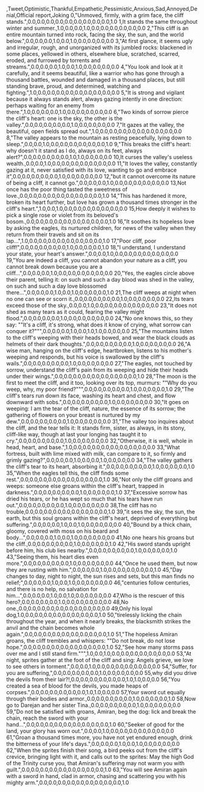 ,Tweet,Optimistic,Thankful,Empathetic,Pessimistic,Anxious,Sad,Annoyed,Denial,Official report,Joking
0,"Unmoved, firmly, with a grim face, the cliff stands.",0.0,0.0,0.0,0.0,0.0,0.0,0.0,0.0,0.0,1.0
1,It stands the same throughout winter and summer.,1.0,0.0,0.0,1.0,0.0,0.0,0.0,0.0,0.0,0.0
2,"This cliff is an entire mountain turned into rock, facing the sky, the sun, and the world below.",0.0,0.0,0.0,1.0,0.0,1.0,0.0,0.0,0.0,0.0
3,"At first glance, it seems ugly and irregular, rough, and unorganized with its jumbled rocks: blackened in some places, yellowed in others, elsewhere blue, scratched, scarred, eroded, and furrowed by torrents and streams.",0.0,0.0,0.0,1.0,0.0,1.0,0.0,0.0,0.0,0.0
4,"You look and look at it carefully, and it seems beautiful, like a warrior who has gone through a thousand battles, wounded and damaged in a thousand places, but still standing brave, proud, and determined, watching and fighting.",1.0,0.0,0.0,0.0,0.0,0.0,0.0,0.0,0.0,0.0
5,"It is strong and vigilant because it always stands alert, always gazing intently in one direction: perhaps waiting for an enemy from there.",1.0,0.0,0.0,0.0,1.0,0.0,0.0,0.0,0.0,0.0
6,"Two kinds of sorrow pierce the cliff's heart: one is the sky, the other is the valley.",0.0,0.0,0.0,0.0,0.0,1.0,0.0,0.0,0.0,0.0
7,"It gazes at the valley, the beautiful, open fields spread out.",1.0,0.0,0.0,0.0,0.0,0.0,0.0,0.0,0.0,0.0
8,"The valley appears to the mountain as resting peacefully, lying down to sleep.",0.0,0.0,1.0,0.0,0.0,0.0,0.0,0.0,0.0,1.0
9,"This breaks the cliff's heart: why doesn't it stand as I do, always on its feet, always alert?",0.0,0.0,0.0,0.0,0.0,1.0,1.0,0.0,0.0,0.0
10,It curses the valley's useless wealth.,0.0,0.0,1.0,0.0,0.0,0.0,0.0,0.0,0.0,0.0
11,"It loves the valley, constantly gazing at it, never satisfied with its love, wanting to go and embrace it",0.0,0.0,0.0,0.0,0.0,1.0,0.0,0.0,0.0,0.0
12,"but it cannot overcome its nature of being a cliff, it cannot go.",0.0,0.0,0.0,1.0,0.0,0.0,0.0,0.0,0.0,0.0
13,Not once has the poor thing tasted the sweetness of love.,0.0,0.0,0.0,0.0,0.0,0.0,0.0,0.0,0.0,1.0
14,"This has hardened it more, broken its heart further, but love has grown a thousand times stronger in the cliff's heart.",1.0,0.0,1.0,0.0,0.0,0.0,0.0,0.0,0.0,0.0
15,How deeply it wishes to pick a single rose or violet from its beloved's bosom.,0.0,0.0,0.0,0.0,0.0,0.0,0.0,0.0,0.0,1.0
16,"It soothes its hopeless love by asking the eagles, its nurtured children, for news of the valley when they return from their travels and sit on its lap...",1.0,0.0,0.0,0.0,0.0,0.0,0.0,0.0,0.0,1.0
17,"Poor cliff, poor cliff!",0.0,0.0,0.0,0.0,0.0,1.0,0.0,0.0,0.0,1.0
18,"I understand, I understand your state, your heart's answer.",0.0,0.0,1.0,0.0,0.0,0.0,0.0,0.0,0.0,0.0
19,"You are indeed a cliff, you cannot abandon your nature as a cliff, you cannot break down because you are a cliff...",0.0,0.0,0.0,1.0,0.0,0.0,0.0,0.0,0.0,0.0
20,"Yes, the eagles circle above their parent, telling it: on such and such a day blood was shed in the valley, on such and such a day love blossomed there...",0.0,0.0,0.0,1.0,0.0,1.0,0.0,0.0,0.0,1.0
21,The cliff weeps at night when no one can see or scorn it.,0.0,0.0,0.0,0.0,0.0,1.0,0.0,0.0,0.0,0.0
22,Its tears exceed those of the sky.,0.0,0.0,1.0,0.0,0.0,0.0,0.0,0.0,0.0,0.0
23,"It does not shed as many tears as it could, fearing the valley might flood.",0.0,0.0,0.0,0.0,1.0,0.0,0.0,0.0,0.0,0.0
24,"No one knows this, so they say: ""It's a cliff, it's strong, what does it know of crying, what sorrow can conquer it?""",0.0,0.0,0.0,1.0,0.0,1.0,1.0,0.0,0.0,0.0
25,"The mountains listen to the cliff's weeping with their heads bowed, and wear the black clouds as helmets of their dark thoughts.",0.0,0.0,0.0,0.0,0.0,1.0,0.0,0.0,0.0,0.0
26,"A wise man, hanging on the cliff's edge, heartbroken, listens to his mother's weeping and responds, but his voice is swallowed by the cliff's wails.",0.0,0.0,0.0,0.0,0.0,1.0,0.0,0.0,0.0,0.0
27,"The eagles, not touched by sorrow, understand the cliff's pain from its weeping and hide their heads under their wings.",0.0,0.0,0.0,0.0,0.0,0.0,0.0,0.0,0.0,1.0
28,"The moon is the first to meet the cliff, and it too, looking over its top, murmurs: ""Why do you weep, why, my poor friend?""",0.0,0.0,0.0,0.0,0.0,1.0,0.0,0.0,0.0,1.0
29,"The cliff's tears run down its face, washing its heart and chest, and flow downward with sobs.",0.0,0.0,0.0,0.0,0.0,1.0,0.0,0.0,0.0,0.0
30,"It goes on weeping: I am the tear of the cliff, nature, the essence of its sorrow; the gathering of flowers on your breast is nurtured by my dew.",0.0,0.0,0.0,0.0,0.0,1.0,0.0,0.0,0.0,0.0
31,"The valley too inquires about the cliff, and the tear tells it: It stands firm, sister, as always, in its stony, cliff-like way, though at last your longing has taught it to cry.",0.0,0.0,0.0,0.0,0.0,1.0,0.0,0.0,0.0,0.0
32,"Otherwise, it is well, whole in head, heart, and base.",1.0,0.0,0.0,0.0,0.0,0.0,0.0,0.0,0.0,0.0
33,"What fortress, built with lime mixed with milk, can compare to it, so firmly and grimly gazing?",0.0,0.0,0.0,1.0,0.0,0.0,1.0,0.0,0.0,0.0
34,"The valley gathers the cliff's tear to its heart, absorbing it.",0.0,0.0,0.0,0.0,0.0,1.0,0.0,0.0,0.0,1.0
35,"When the eagles tell this, the cliff finds some rest.",0.0,0.0,0.0,0.0,0.0,0.0,0.0,0.0,0.0,1.0
36,"Not only the cliff groans and weeps: someone else groans within the cliff's heart, trapped in darkness.",0.0,0.0,0.0,0.0,0.0,1.0,0.0,0.0,0.0,1.0
37,"Excessive sorrow has dried his tears, or he has wept so much that his tears have run out.",0.0,0.0,0.0,0.0,0.0,1.0,0.0,0.0,0.0,0.0
38,The cliff has no trouble,0.0,0.0,0.0,0.0,0.0,0.0,0.0,0.0,0.0,1.0
39,"it sees the sky, the sun, the earth, but this soul groans within the cliff's heart, deprived of everything but suffering.",0.0,0.0,0.0,1.0,0.0,1.0,0.0,0.0,0.0,0.0
40,"Bound by a thick chain, gloomy, covered with moss on his beard and body...",0.0,0.0,0.0,1.0,0.0,1.0,0.0,0.0,0.0,0.0
41,No one hears his groans but the cliff.,0.0,0.0,0.0,0.0,0.0,1.0,0.0,0.0,0.0,1.0
42,"His sword stands upright before him, his club lies nearby.",0.0,0.0,0.0,0.0,0.0,1.0,0.0,0.0,0.0,1.0
43,"Seeing them, his heart dies even more.",0.0,0.0,0.0,0.0,0.0,1.0,0.0,0.0,0.0,0.0
44,"Once he used them, but now they are rusting with him.",0.0,0.0,0.0,1.0,0.0,0.0,0.0,0.0,0.0,1.0
45,"Day changes to day, night to night, the sun rises and sets, but this man finds no relief;",0.0,0.0,0.0,1.0,0.0,1.0,0.0,0.0,0.0,0.0
46,"centuries follow centuries, and there is no help, no salvation for him...",0.0,0.0,0.0,1.0,0.0,1.0,0.0,0.0,0.0,0.0
47,Who is the rescuer of this hero?,0.0,0.0,0.0,0.0,1.0,0.0,0.0,0.0,0.0,0.0
48,No one.,0.0,0.0,0.0,0.0,0.0,0.0,0.0,0.0,0.0,0.0
49,Only his loyal dog,1.0,0.0,0.0,0.0,0.0,0.0,0.0,0.0,0.0,1.0
50,"tirelessly licking the chain throughout the year, and when it nearly breaks, the blacksmith strikes the anvil and the chain becomes whole again.",0.0,0.0,0.0,0.0,0.0,0.0,0.0,0.0,0.0,1.0
51,"The hopeless Amiran groans, the cliff trembles and whispers: ""Do not break, do not lose hope.",0.0,0.0,0.0,0.0,0.0,0.0,0.0,0.0,0.0,1.0
52,"See how many storms pass over me and I still stand firm.""",1.0,0.0,1.0,0.0,0.0,0.0,0.0,0.0,0.0,0.0
53,"At night, sprites gather at the foot of the cliff and sing: Angels grieve, we love to see others in torment.",0.0,0.0,1.0,0.0,0.0,0.0,0.0,0.0,0.0,0.0
54,"Suffer, for you are suffering,",0.0,0.0,0.0,0.0,0.0,1.0,0.0,0.0,0.0,0.0
55,why did you drive the devils from their lair?!,0.0,0.0,0.0,0.0,0.0,0.0,1.0,1.0,0.0,0.0
56,"You created a sea of blood for the devils, you made heaps of corpses.",0.0,0.0,0.0,0.0,0.0,0.0,1.0,1.0,0.0,0.0
57,Your sword cut equally through their bodies and armor.,0.0,0.0,0.0,0.0,0.0,1.0,0.0,0.0,0.0,1.0
58,Now go to Darejan and her sister Tina.,0.0,0.0,0.0,0.0,0.0,1.0,0.0,0.0,0.0,0.0
59,"Do not be satisfied with groans, Amiran, beg the dog: lick and break the chain, reach the sword with your hand...",0.0,0.0,0.0,0.0,0.0,0.0,0.0,0.0,0.0,1.0
60,"Seeker of good for the land, your glory has worn out.",0.0,0.0,1.0,0.0,0.0,0.0,0.0,0.0,0.0,0.0
61,"Groan a thousand times more, you have not yet endured enough, drink the bitterness of your life's days.",0.0,0.0,0.0,1.0,0.0,1.0,0.0,0.0,0.0,0.0
62,"When the sprites finish their song, a bird peeks out from the cliff's crevice, bringing light with it, and calls out to the sprites: May the high God of the Trinity curse you, that Amiran's suffering may not warm you with guilt.",0.0,0.0,0.0,0.0,0.0,0.0,0.0,0.0,0.0,1.0
63,"You will see Amiran again with a sword in hand, clad in armor, chasing and scattering you with his mighty arm.",0.0,0.0,0.0,0.0,0.0,0.0,0.0,0.0,0.0,1.0
